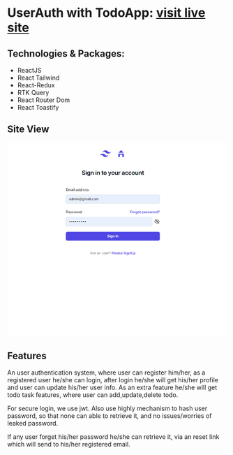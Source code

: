# UserAuth with TodoApp: [visit live site](https://benevolent-bonbon-a47d48.netlify.app)

## Technologies & Packages:

* ReactJS
* React Tailwind
* React-Redux
* RTK Query
* React Router Dom
* React Toastify

## Site View

![Login](/public/site_view/login.PNG)

## Features
An user authentication system, where user can register him/her, as a registered user he/she can login, after login he/she will get his/her profile and user can update his/her user info. As an extra feature he/she will get todo task features, where user can add,update,delete todo.

For secure login, we use jwt. Also use highly mechanism to hash user password, so that none can able to retrieve it, and no issues/worries of leaked password.

If any user forget his/her password he/she can retrieve it, via an reset link which will send to his/her registered email.
